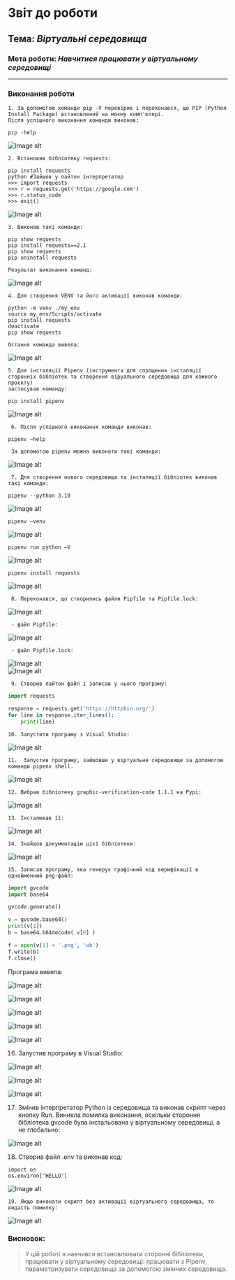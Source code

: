 # Звіт до роботи
## Тема: _Віртуальні середовища_
### Мета роботи: _Навчитися працювати у віртуальному середовищі_
---
### Виконання роботи
    1. За допомогою команди pip -V перевірив і переконався, що PIP (Python Install Package) встановлений на моєму комп'ютері.
    Після успішного виконання команди виконав:
```text
pip -help
```
![Image alt](https://github.com/OLexandr-Martyniuk/OLexandr-Martyniuk/raw/main/4_lab/screenshots/1.png)
 
    2. Встановив бібліотеку requests:
```text
pip install requests
python #Зайшов у пайтон інтерпретатор
>>> import requests
>>> r = requests.get('https://google.com')
>>> r.status_code
>>> exit()
```
![Image alt](https://github.com/OLexandr-Martyniuk/OLexandr-Martyniuk/raw/main/4_lab/screenshots/2.png)

    3. Виконав такі команди:
```text
pip show requests
pip install requests==2.1
pip show requests
pip uninstall requests
```
    Результат виконання команд:
    
![Image alt](https://github.com/OLexandr-Martyniuk/OLexandr-Martyniuk/raw/main/4_lab/screenshots/3.png)

    4. Для створення VENV та його активації виконав команди:
```text
python -m venv ./my_env
source my_env/Scripts/activate
pip install requests
deactivate
pip show requests
```
    Остання команда вивела:
![Image alt](https://github.com/OLexandr-Martyniuk/OLexandr-Martyniuk/raw/main/4_lab/screenshots/5.png)

    5. Для інсталяції Pipenv (інструмента для спрощення інсталяції сторонніх бібліотек та створення віруального середовища для кожного проєкту) 
    застосував команду:
```text
pip install pipenv
```
![Image alt](https://github.com/OLexandr-Martyniuk/OLexandr-Martyniuk/raw/main/4_lab/screenshots/6.png)

     6. Після успішного виконання команди виконав:
```text
pipenv –help
```
     За допомогою pipenv можна виконати такі команди:
![Image alt](https://github.com/OLexandr-Martyniuk/OLexandr-Martyniuk/raw/main/4_lab/screenshots/7.png)
    
     7. Для створення нового середовища та інсталяції бібліотек виконав такі команди:
```text
pipenv --python 3.10
```
![Image alt](https://github.com/OLexandr-Martyniuk/OLexandr-Martyniuk/raw/main/4_lab/screenshots/8.png)

```text
pipenv –venv
```
![Image alt](https://github.com/OLexandr-Martyniuk/OLexandr-Martyniuk/raw/main/4_lab/screenshots/9.png)

```text
pipenv run python –V
```
![Image alt](https://github.com/OLexandr-Martyniuk/OLexandr-Martyniuk/raw/main/4_lab/screenshots/10.png)

```text
pipenv install requests
```
![Image alt](https://github.com/OLexandr-Martyniuk/OLexandr-Martyniuk/raw/main/4_lab/screenshots/11.png)

     8. Переконався, що створились файли Pipfile та Pipfile.lock:
![Image alt](https://github.com/OLexandr-Martyniuk/OLexandr-Martyniuk/raw/main/4_lab/screenshots/12.png)
   
     - файл Pipfile:
![Image alt](https://github.com/OLexandr-Martyniuk/OLexandr-Martyniuk/raw/main/4_lab/screenshots/13.png)     

     - файл Pipfile.lock:
![Image alt](https://github.com/OLexandr-Martyniuk/OLexandr-Martyniuk/raw/main/4_lab/screenshots/14.png)    
![Image alt](https://github.com/OLexandr-Martyniuk/OLexandr-Martyniuk/raw/main/4_lab/screenshots/14a.png)

     9. Створив пайтон файл і записав у нього програму:
```python
import requests

response = requests.get('https://httpbin.org/')
for line in response.iter_lines():
    print(line)
```
    10. Запустити програму з Visual Studio:
        
![Image alt](https://github.com/OLexandr-Martyniuk/OLexandr-Martyniuk/raw/main/4_lab/screenshots/15.png)
   
    11.  Запустив програму, зайшовши у віртуальне середовище за допомогою команди pipenv shell.
        
![Image alt](https://github.com/OLexandr-Martyniuk/OLexandr-Martyniuk/raw/main/4_lab/screenshots/16.png) 
  
    12. Вибрав бібліотеку graphic-verification-code 1.1.1 на Pypi:
       
![Image alt](https://github.com/OLexandr-Martyniuk/OLexandr-Martyniuk/raw/main/4_lab/screenshots/18.png)
     
    13. Інсталював її:
       
![Image alt](https://github.com/OLexandr-Martyniuk/OLexandr-Martyniuk/raw/main/4_lab/screenshots/19.png)
   
    14. Знайшов документацію цієї бібліотеки:
       
![Image alt](https://github.com/OLexandr-Martyniuk/OLexandr-Martyniuk/raw/main/4_lab/screenshots/20.png)

    15. Записав програму, яка генерує графічний код верифікації в однойменний png-файл:
```python
import gvcode
import base64  

gvcode.generate()

v = gvcode.base64()
print(v[1])
b = base64.b64decode( v[0] )

f = open(v[1] + '.png', 'wb')
f.write(b)
f.close()
```
   Програма вивела:
   
![Image alt](https://github.com/OLexandr-Martyniuk/OLexandr-Martyniuk/raw/main/4_lab/screenshots/21.png)


![Image alt](https://github.com/OLexandr-Martyniuk/OLexandr-Martyniuk/raw/main/4_lab/screenshots/KEky.png)

![Image alt](https://github.com/OLexandr-Martyniuk/OLexandr-Martyniuk/raw/main/4_lab/screenshots/Hh5v.png)

![Image alt](https://github.com/OLexandr-Martyniuk/OLexandr-Martyniuk/raw/main/4_lab/screenshots/Y3kQ.png)

![Image alt](https://github.com/OLexandr-Martyniuk/OLexandr-Martyniuk/raw/main/4_lab/screenshots/Cm9G.png)

   16. Запустив програму в Visual Studio:
      
![Image alt](https://github.com/OLexandr-Martyniuk/OLexandr-Martyniuk/raw/main/4_lab/screenshots/22.png)

![Image alt](https://github.com/OLexandr-Martyniuk/OLexandr-Martyniuk/raw/main/4_lab/screenshots/WxnN.png)

![Image alt](https://github.com/OLexandr-Martyniuk/OLexandr-Martyniuk/raw/main/4_lab/screenshots/wKVb.png)

  17. Змінив інтерпретатор Python із середовища та виконав скрипт через кнопку Run.
     Виникла помилка виконання, оскільки стороння бібліотека gvcode була інстальована
     у віртуальному середовищі, а не глобально:
     
![Image alt](https://github.com/OLexandr-Martyniuk/OLexandr-Martyniuk/raw/main/4_lab/screenshots/23.png)   
   
   18. Створив файл .env та виконав код: 
  ```text
import os
os.environ['HELLO']
```
![Image alt](https://github.com/OLexandr-Martyniuk/OLexandr-Martyniuk/raw/main/4_lab/screenshots/24.png)   

    19. Якщо виконати скрипт без активації віртуального середовища, то видасть помилку:
      
![Image alt](https://github.com/OLexandr-Martyniuk/OLexandr-Martyniuk/raw/main/4_lab/screenshots/25.png)   
       
   ### Висновок: 
> У цій роботі я навчився встановлювати сторонні бібліотеки, працювати у віртуальному середовищі: працювати з Pipenv, параметризувати середовища за допомогою змінних середовища. 

